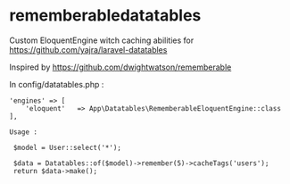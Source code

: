 # rememberabledatatables
Custom EloquentEngine witch caching abilities for https://github.com/yajra/laravel-datatables

Inspired by https://github.com/dwightwatson/rememberable


In config/datatables.php :

    'engines' => [
        'eloquent'   => App\Datatables\RememberableEloquentEngine::class
    ],
    
    Usage :
    
     $model = User::select('*');

     $data = Datatables::of($model)->remember(5)->cacheTags('users');
     return $data->make();
